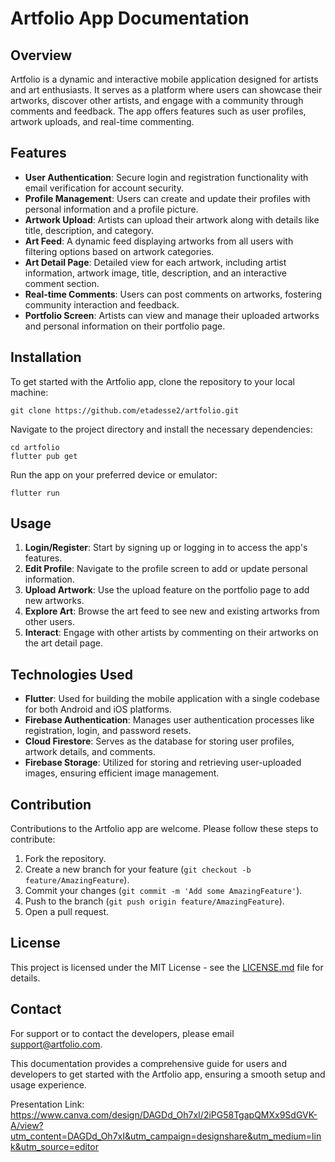 # Artfolio App Documentation

## Overview
Artfolio is a dynamic and interactive mobile application designed for artists and art enthusiasts. It serves as a platform where users can showcase their artworks, discover other artists, and engage with a community through comments and feedback. The app offers features such as user profiles, artwork uploads, and real-time commenting.

## Features
- **User Authentication**: Secure login and registration functionality with email verification for account security.
- **Profile Management**: Users can create and update their profiles with personal information and a profile picture.
- **Artwork Upload**: Artists can upload their artwork along with details like title, description, and category.
- **Art Feed**: A dynamic feed displaying artworks from all users with filtering options based on artwork categories.
- **Art Detail Page**: Detailed view for each artwork, including artist information, artwork image, title, description, and an interactive comment section.
- **Real-time Comments**: Users can post comments on artworks, fostering community interaction and feedback.
- **Portfolio Screen**: Artists can view and manage their uploaded artworks and personal information on their portfolio page.

## Installation
To get started with the Artfolio app, clone the repository to your local machine:
```
git clone https://github.com/etadesse2/artfolio.git
```
Navigate to the project directory and install the necessary dependencies:
```
cd artfolio
flutter pub get
```
Run the app on your preferred device or emulator:
```
flutter run
```

## Usage
1. **Login/Register**: Start by signing up or logging in to access the app's features.
2. **Edit Profile**: Navigate to the profile screen to add or update personal information.
3. **Upload Artwork**: Use the upload feature on the portfolio page to add new artworks.
4. **Explore Art**: Browse the art feed to see new and existing artworks from other users.
5. **Interact**: Engage with other artists by commenting on their artworks on the art detail page.

## Technologies Used
- **Flutter**: Used for building the mobile application with a single codebase for both Android and iOS platforms.
- **Firebase Authentication**: Manages user authentication processes like registration, login, and password resets.
- **Cloud Firestore**: Serves as the database for storing user profiles, artwork details, and comments.
- **Firebase Storage**: Utilized for storing and retrieving user-uploaded images, ensuring efficient image management.

## Contribution
Contributions to the Artfolio app are welcome. Please follow these steps to contribute:
1. Fork the repository.
2. Create a new branch for your feature (`git checkout -b feature/AmazingFeature`).
3. Commit your changes (`git commit -m 'Add some AmazingFeature'`).
4. Push to the branch (`git push origin feature/AmazingFeature`).
5. Open a pull request.

## License
This project is licensed under the MIT License - see the [LICENSE.md](LICENSE.md) file for details.

## Contact
For support or to contact the developers, please email [support@artfolio.com](mailto:support@artfolio.com).

This documentation provides a comprehensive guide for users and developers to get started with the Artfolio app, ensuring a smooth setup and usage experience.

Presentation Link: https://www.canva.com/design/DAGDd_Oh7xI/2iPG58TgapQMXx9SdGVK-A/view?utm_content=DAGDd_Oh7xI&utm_campaign=designshare&utm_medium=link&utm_source=editor 
